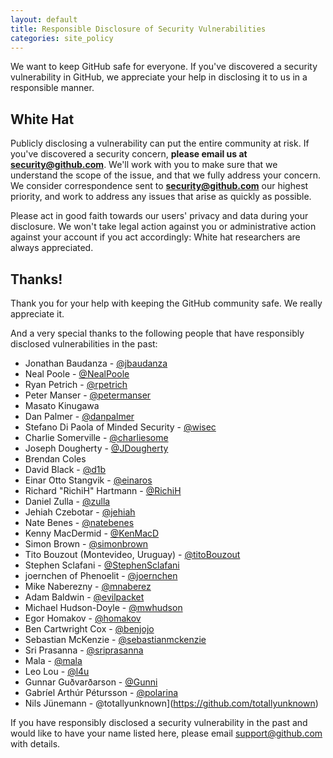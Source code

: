 ```yaml
---
layout: default
title: Responsible Disclosure of Security Vulnerabilities
categories: site_policy
---
```


We want to keep GitHub safe for everyone. If you've discovered a security
vulnerability in GitHub, we appreciate your help in disclosing it to us in a
responsible manner.

## White Hat

Publicly disclosing a vulnerability can put the entire community at risk. If
you've discovered a security concern, **please email us at
[security@github.com](mailto:security@github.com)**. We'll work with you to
make sure that we understand the scope of the issue, and that we fully address
your concern. We consider correspondence sent to
**[security@github.com](mailto:security@github.com)** our highest priority, and
work to address any issues that arise as quickly as possible.

Please act in good faith towards our users' privacy and data during your
disclosure. We won't take legal action against you or administrative action
against your account if you act accordingly: White hat researchers are always
appreciated.

## Thanks!

Thank you for your help with keeping the GitHub community safe. We really
appreciate it.

And a very special thanks to the following people that have responsibly
disclosed vulnerabilities in the past:

* Jonathan Baudanza - [@jbaudanza](https://github.com/jbaudanza)
* Neal Poole - [@NealPoole](https://github.com/NealPoole)
* Ryan Petrich - [@rpetrich](https://github.com/rpetrich)
* Peter Manser - [@petermanser](https://github.com/petermanser)
* Masato Kinugawa
* Dan Palmer - [@danpalmer](https://github.com/danpalmer)
* Stefano Di Paola of Minded Security - [@wisec](https://github.com/wisec)
* Charlie Somerville - [@charliesome](https://github.com/charliesome)
* Joseph Dougherty - [@JDougherty](https://github.com/JDougherty)
* Brendan Coles
* David Black - [@d1b](https://github.com/d1b)
* Einar Otto Stangvik - [@einaros](https://github.com/einaros)
* Richard "RichiH" Hartmann - [@RichiH](https://github.com/RichiH)
* Daniel Zulla - [@zulla](https://github.com/zulla)
* Jehiah Czebotar - [@jehiah](https://github.com/jehiah)
* Nate Benes - [@natebenes](https://github.com/natebenes)
* Kenny MacDermid - [@KenMacD](https://github.com/KenMacD)
* Simon Brown - [@simonbrown](https://github.com/simonbrown)
* Tito Bouzout (Montevideo, Uruguay) - [@titoBouzout](https://github.com/titoBouzout)
* Stephen Sclafani - [@StephenSclafani](https://github.com/StephenSclafani)
* joernchen of Phenoelit - [@joernchen](https://github.com/joernchen)
* Mike Naberezny - [@mnaberez](https://github.com/mnaberez)
* Adam Baldwin - [@evilpacket](https://github.com/evilpacket)
* Michael Hudson-Doyle - [@mwhudson](https://github.com/mwhudson)
* Egor Homakov - [@homakov](https://github.com/homakov)
* Ben Cartwright Cox - [@benjojo](https://github.com/benjojo)
* Sebastian McKenzie - [@sebastianmckenzie](https://github.com/sebastianmckenzie)
* Sri Prasanna - [@sriprasanna](https://github.com/sriprasanna)
* Mala - [@mala](https://github.com/mala)
* Leo Lou - [@l4u](https://github.com/l4u)
* Gunnar Guðvarðarson - [@Gunni](https://github.com/Gunni)
* Gabríel Arthúr Pétursson - [@polarina](https://github.com/polarina)
* Nils Jünemann - @totallyunknown](https://github.com/totallyunknown)

If you have responsibly disclosed a security vulnerability in the past and
would like to have your name listed here, please email support@github.com with
details.
